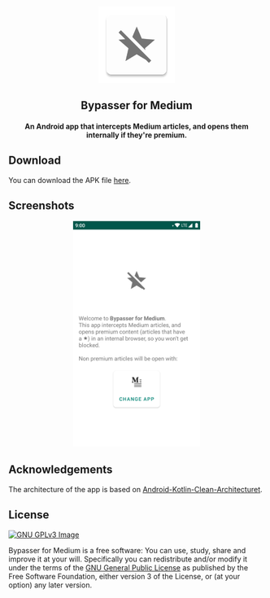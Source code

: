 <p align="center"><img src="assets/ic_launcher-web.png" width="150"></p>
<h2 align="center"><b>Bypasser for Medium</b></h2>
<h4 align="center">An Android app that intercepts Medium articles, and opens them internally if they're premium.</h4>

## Download
You can download the APK file [here](https://github.com/grivos/BypasserForMedium/releases/download/v1.0.0/bypasser_v1.0.0.apk).

## Screenshots
<p align="center"><img src="assets/screenshot_01.png" width="250"></p>

## Acknowledgements

The architecture of the app is based on [Android-Kotlin-Clean-Architecturet](https://github.com/sanogueralorenzo/Android-Kotlin-Clean-Architecture).

## License
[![GNU GPLv3 Image](https://www.gnu.org/graphics/gplv3-127x51.png)](http://www.gnu.org/licenses/gpl-3.0.en.html)  

Bypasser for Medium is a free software: You can use, study, share and improve it at your
will. Specifically you can redistribute and/or modify it under the terms of the
[GNU General Public License](https://www.gnu.org/licenses/gpl.html) as
published by the Free Software Foundation, either version 3 of the License, or
(at your option) any later version. 

